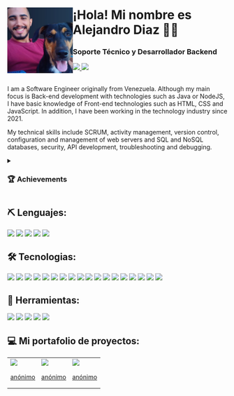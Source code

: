 <h1>
  <img align="left" style="height:150px; width:150px;" src="https://github.com/Dev-Alejo/Dev-Alejo/blob/main/Photo.webp"/>
  ¡Hola! Mi nombre es Alejandro Diaz 👋🏻</h1>

<h3>Soporte Técnico y Desarrollador Backend</h3>

<div>
  <a id="linkedin" href="https://www.linkedin.com/in/alejandro-diaz-444746252/">
    <img src="https://img.shields.io/badge/LinkedIn-Alejandro_Diaz-0077B5?style=for-the-badge&logo=linkedin&logoColor=white&labelColor=101010"/>
  </a>
  <a id="Platzi" href="https://platzi.com/p/Dev-Alejo/">
    <img src="https://img.shields.io/badge/Platzi-Alejandro_Diaz-00C300?style=for-the-badge&logo=platzi&logoColor=white&labelColor=101010"/>
  </a>
</div>

  <br>
  
<p>
I am a Software Engineer originally from Venezuela. Although my main focus is Back-end development with technologies such as Java or NodeJS, I have basic knowledge of Front-end technologies such as HTML, CSS and JavaScript. In addition, I have been working in the technology industry since 2021.

My technical skills include SCRUM, activity management, version control, configuration and management of web servers and SQL and NoSQL databases, security, API development, troubleshooting and debugging.
</p>
  
<details>
  <summary><h3>🏆 Achievements</h3></summary>
  <ul>
    <li>Servieduca(AppReports) - Automation of processes leading to a significant improvement in the company's efficiency and productivity.</li>
  </ul>
</details>

<h2>⛏️ Lenguajes:</h2>

<div>
  <img src="https://img.shields.io/badge/HTML5-E34F26?style=for-the-badge&logo=html5&logoColor=white"/>
  <img src="https://img.shields.io/badge/CSS3-1572B6?style=for-the-badge&logo=css3&logoColor=white"/>
  <img src="https://img.shields.io/badge/JavaScript-323330?style=for-the-badge&logo=javascript&logoColor=F7DF1E"/>
  <img src="https://img.shields.io/badge/Java-ED8B00?style=for-the-badge&logo=openjdk&logoColor=white"/>
  <img src="https://img.shields.io/badge/SQL-004F9F?style=for-the-badge&logo=amazondocumentdb&logoColor=white"/>
</div>

<h2>🛠️ Tecnologias:</h2>

<div>  
  <img src="https://img.shields.io/badge/powershell-5391FE?style=for-the-badge&logo=powershell&logoColor=white"/>
  <img src="https://img.shields.io/badge/GIT-E44C30?style=for-the-badge&logo=git&logoColor=white"/>
  <img src="https://img.shields.io/badge/GitHub-100000?style=for-the-badge&logo=github&logoColor=white"/>
  <img src="https://img.shields.io/badge/Bootstrap-563D7C?style=for-the-badge&logo=bootstrap&logoColor=white"/>
  <img src="https://img.shields.io/badge/Node.js-43853D?style=for-the-badge&logo=node.js&logoColor=white"/>
  <img src="https://img.shields.io/badge/npm-CB3837?style=for-the-badge&logo=npm&logoColor=white"/>
  <img src="https://img.shields.io/badge/Express.js-404D59?style=for-the-badge"/>
  <img src="https://img.shields.io/badge/Babel-F9DC3e?style=for-the-badge&logo=babel&logoColor=black"/>
  <img src="https://img.shields.io/badge/Spring-6DB33F?style=for-the-badge&logo=spring&logoColor=white"/>
  <img src="https://img.shields.io/badge/apachemaven-C71A36?style=for-the-badge&logo=apachemaven&logoColor=white"/>
  <img src="https://img.shields.io/badge/gradle-02303A?style=for-the-badge&logo=gradle&logoColor=white"/>
  <img src="https://img.shields.io/badge/Hibernate-59666C?style=for-the-badge&logo=Hibernate&logoColor=white"/>
  <img src="https://img.shields.io/badge/apachetomcat-F8DC75?style=for-the-badge&logo=apachetomcat&logoColor=black"/>
  <img src="https://img.shields.io/badge/MySQL-005C84?style=for-the-badge&logo=mysql&logoColor=white"/>
  <img src="https://img.shields.io/badge/PostgreSQL-316192?style=for-the-badge&logo=postgresql&logoColor=white"/>
  <img src="https://img.shields.io/badge/SQLite-07405E?style=for-the-badge&logo=sqlite&logoColor=white"/>
  <img src="https://img.shields.io/badge/microsoftsqlserver-CC2927?style=for-the-badge&logo=microsoftsqlserver&logoColor=white"/>
  <img src="https://img.shields.io/badge/MongoDB-47A248?style=for-the-badge&logo=mongodb&logoColor=white"/>
</div>

<h2>🧰 Herramientas:</h2>

<div>
  <img src="https://img.shields.io/badge/visualstudiocode-007ACC?style=for-the-badge&logo=visualstudiocode&logoColor=white"/>
  <img src="https://img.shields.io/badge/intellijidea-000000?style=for-the-badge&logo=intellijidea&logoColor=white"/>
  <img src="https://img.shields.io/badge/postman-FF6C37?style=for-the-badge&logo=postman&logoColor=white"/>
  <img src="https://img.shields.io/badge/Trello-%23026AA7.svg?style=for-the-badge&logo=Trello&logoColor=white"/>
  <img src="https://img.shields.io/badge/Notion-FFFFFF?style=for-the-badge&logo=notion&logoColor=black"/>
</div>

<h2>💻 Mi portafolio de proyectos:</h2>

<table style="width:100%">
  <tr>
    <td>
      <a href="https://www.bing.com/images/search?view=detailV2&ccid=ywlP4yw1&id=AD0B720D459EA0A1D7F64F6084B874A5B8871957&thid=OIP.ywlP4yw1NCpdGu09pWQgiAHaEK&mediaurl=https%3a%2f%2fcdn.vox-cdn.com%2fthumbor%2f2R2bpBopHntKQJcJZ3Rk_8eBhAQ%3d%2f0x33%3a640x393%2f1600x900%2fcdn.vox-cdn.com%2fimported_assets%2f1035935%2fAnonymous-Logo.png&cdnurl=https%3a%2f%2fth.bing.com%2fth%2fid%2fR.cb094fe32c35342a5d1aed3da5642088%3frik%3dVxmHuKV0uIRgTw%26pid%3dImgRaw%26r%3d0&exph=900&expw=1600&q=imagen+anonimous&simid=608054059873614705&FORM=IRPRST&ck=2ADFC3C5756F144D9C3C4E48E9000429&selectedIndex=18&ajaxhist=0&ajaxserp=0">
        <img src="https://th.bing.com/th/id/R.cb094fe32c35342a5d1aed3da5642088?rik=VxmHuKV0uIRgTw&pid=ImgRaw&r=0">
        <p align="center">anónimo</p>
      </a>
    </td>
    <td>
      <a href="">
        <img src="https://th.bing.com/th/id/R.cb094fe32c35342a5d1aed3da5642088?rik=VxmHuKV0uIRgTw&pid=ImgRaw&r=0">
        <p align="center">anónimo</p>
      </a>
    </td>
    <td>
      <a href="">
        <img src="https://th.bing.com/th/id/R.cb094fe32c35342a5d1aed3da5642088?rik=VxmHuKV0uIRgTw&pid=ImgRaw&r=0">
        <p align="center">anónimo</p>
      </a>
    </td>
  </tr>
</table>
